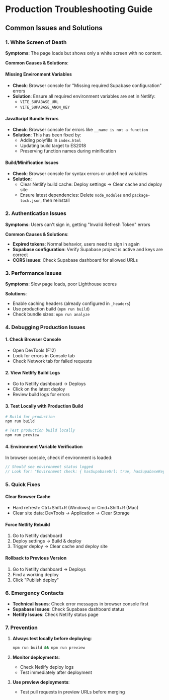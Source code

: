# Production Troubleshooting Guide

## Common Issues and Solutions

### 1. White Screen of Death

**Symptoms**: The page loads but shows only a white screen with no content.

**Common Causes & Solutions**:

#### Missing Environment Variables

- **Check**: Browser console for "Missing required Supabase configuration" errors
- **Solution**: Ensure all required environment variables are set in Netlify:
  - `VITE_SUPABASE_URL`
  - `VITE_SUPABASE_ANON_KEY`

#### JavaScript Bundle Errors

- **Check**: Browser console for errors like `__name is not a function`
- **Solution**: This has been fixed by:
  - Adding polyfills in `index.html`
  - Updating build target to ES2018
  - Preserving function names during minification

#### Build/Minification Issues

- **Check**: Browser console for syntax errors or undefined variables
- **Solution**:
  - Clear Netlify build cache: Deploy settings → Clear cache and deploy site
  - Ensure latest dependencies: Delete `node_modules` and `package-lock.json`, then reinstall

### 2. Authentication Issues

**Symptoms**: Users can't sign in, getting "Invalid Refresh Token" errors

**Common Causes & Solutions**:

- **Expired tokens**: Normal behavior, users need to sign in again
- **Supabase configuration**: Verify Supabase project is active and keys are correct
- **CORS issues**: Check Supabase dashboard for allowed URLs

### 3. Performance Issues

**Symptoms**: Slow page loads, poor Lighthouse scores

**Solutions**:

- Enable caching headers (already configured in `_headers`)
- Use production build (`npm run build`)
- Check bundle sizes: `npm run analyze`

### 4. Debugging Production Issues

#### 1. Check Browser Console

- Open DevTools (F12)
- Look for errors in Console tab
- Check Network tab for failed requests

#### 2. View Netlify Build Logs

- Go to Netlify dashboard → Deploys
- Click on the latest deploy
- Review build logs for errors

#### 3. Test Locally with Production Build

```bash
# Build for production
npm run build

# Test production build locally
npm run preview
```

#### 4. Environment Variable Verification

In browser console, check if environment is loaded:

```javascript
// Should see environment status logged
// Look for: "Environment check: { hasSupabaseUrl: true, hasSupabaseKey: true, environment: 'production' }"
```

### 5. Quick Fixes

#### Clear Browser Cache

- Hard refresh: Ctrl+Shift+R (Windows) or Cmd+Shift+R (Mac)
- Clear site data: DevTools → Application → Clear Storage

#### Force Netlify Rebuild

1. Go to Netlify dashboard
2. Deploy settings → Build & deploy
3. Trigger deploy → Clear cache and deploy site

#### Rollback to Previous Version

1. Go to Netlify dashboard → Deploys
2. Find a working deploy
3. Click "Publish deploy"

### 6. Emergency Contacts

- **Technical Issues**: Check error messages in browser console first
- **Supabase Issues**: Check Supabase dashboard status
- **Netlify Issues**: Check Netlify status page

### 7. Prevention

1. **Always test locally before deploying**:

   ```bash
   npm run build && npm run preview
   ```

2. **Monitor deployments**:
   - Check Netlify deploy logs
   - Test immediately after deployment

3. **Use preview deployments**:
   - Test pull requests in preview URLs before merging
